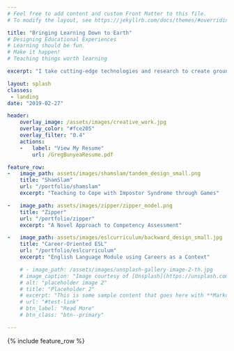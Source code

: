 ```yaml
---
# Feel free to add content and custom Front Matter to this file.
# To modify the layout, see https://jekyllrb.com/docs/themes/#overriding-theme-defaults

title: "Bringing Learning Down to Earth"
# Designing Educational Experiences
# Learning should be fun.
# Make it happen!
# Teaching things worth learning

excerpt: "I take cutting-edge technologies and research to create grounded learning experiences with applications in the real world."

layout: splash
classes:
 - landing
date: "2019-02-27"

header:
    overlay_image: /assets/images/creative_work.jpg
    overlay_color: "#fce205"
    overlay_filter: "0.4"
    actions:
    -   label: "View My Resume"
        url: /GregBunyeaResume.pdf

feature_row:
-   image_path: assets/images/shamslam/tandem_design_small.png
    title: "ShamSlam"
    url: "/portfolio/shamslam"
    excerpt: "Teaching to Cope with Impostor Syndrome through Games"

-   image_path: assets/images/zipper/zipper_model.png
    title: "Zipper"
    url: "/portfolio/zipper"
    excerpt: "A Novel Approach to Competency Assessment"

-   image_path: assets/images/eslcurriculum/backward_design_small.jpg
    title: "Career-Oriented ESL"
    url: "/portfolio/eslcurriculum"
    excerpt: "English Language Module using Careers as a Context"

    # - image_path: /assets/images/unsplash-gallery-image-2-th.jpg
    # image_caption: "Image courtesy of [Unsplash](https://unsplash.com/)"
    # alt: "placeholder image 2"
    # title: "Placeholder 2"
    # excerpt: "This is some sample content that goes here with **Markdown** formatting."
    # url: "#test-link"
    # btn_label: "Read More"
    # btn_class: "btn--primary"

---
```


{% include feature_row %}